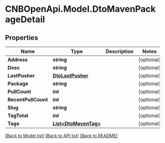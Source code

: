 # CNBOpenApi.Model.DtoMavenPackageDetail

## Properties

Name | Type | Description | Notes
------------ | ------------- | ------------- | -------------
**Address** | **string** |  | [optional] 
**Desc** | **string** |  | [optional] 
**LastPusher** | [**DtoLastPusher**](DtoLastPusher.md) |  | [optional] 
**Package** | **string** |  | [optional] 
**PullCount** | **int** |  | [optional] 
**RecentPullCount** | **int** |  | [optional] 
**Slug** | **string** |  | [optional] 
**TagTotal** | **int** |  | [optional] 
**Tags** | [**List&lt;DtoMavenTag&gt;**](DtoMavenTag.md) |  | [optional] 

[[Back to Model list]](../../README.md#documentation-for-models) [[Back to API list]](../../README.md#documentation-for-api-endpoints) [[Back to README]](../../README.md)

